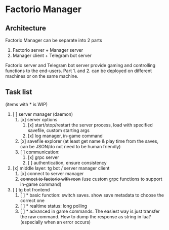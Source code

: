 # Factorio Manager

## Architecture

Factorio Manager can be separate into 2 parts

1. Factorio server + Manager server 
2. Manager client + Telegram bot server

Factorio server and Telegram bot server provide gaming and controlling functions to the end-users.
Part 1. and 2. can be deployed on different machines or on the same machine.

## Task list
(items with * is WIP)
1. [ ] server manager (daemon)
    1. [x] server options
        1. [x] start/stop/restart the server process, load with specified savefile, custom starting args
	    2. [x] log manager, in-game command
    2. [x] savefile explorer (at least get name & play time from the saves, can be JSON/do not need to be human friendly)
    3. [ ] communication: 
       1. [x] grpc server
       2. [ ] authentication, ensure consistency
2. [x] middle layer: tg bot / server manager client
    1. [x] connect to server manager
    2. ~~connect to factorio with rcon~~ (use custom grpc functions to support in-game command)
3. [ ] tg bot frontend
    1. [ ] \* basic function: switch saves. show save metadata to choose the correct one
    2. [ ] \* realtime status: long polling
    3. [ ] \* advanced in game commands. The easiest way is just transfer the raw command. How to dump the response as string in lua? (especially when an error occurs)
